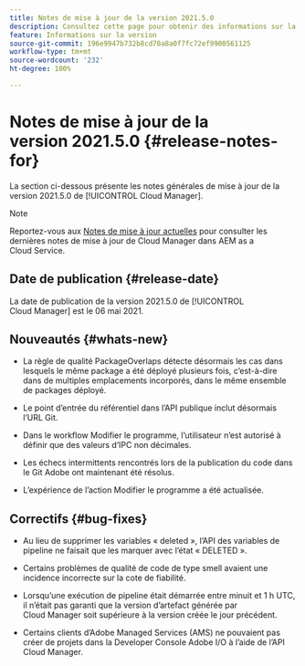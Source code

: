 ```yaml
---
title: Notes de mise à jour de la version 2021.5.0
description: Consultez cette page pour obtenir des informations sur la version 2021.5.0 de Cloud Manager
feature: Informations sur la version
source-git-commit: 196e9947b732b8cd70a8a0f7fc72ef9900561125
workflow-type: tm+mt
source-wordcount: '232'
ht-degree: 100%

---
```


# Notes de mise à jour de la version 2021.5.0 {#release-notes-for}

La section ci-dessous présente les notes générales de mise à jour de la version 2021.5.0 de [!UICONTROL Cloud Manager].

>[!NOTE]
>Reportez-vous aux [Notes de mise à jour actuelles](https://experienceleague.adobe.com/docs/experience-manager-cloud-service/onboarding/getting-access/release-notes-cloud-manager/release-notes-cm-current.html?lang=fr#getting-access) pour consulter les dernières notes de mise à jour de Cloud Manager dans AEM as a Cloud Service.

## Date de publication {#release-date}

La date de publication de la version 2021.5.0 de [!UICONTROL Cloud Manager] est le 06 mai 2021.

## Nouveautés {#whats-new}

* La règle de qualité PackageOverlaps détecte désormais les cas dans lesquels le même package a été déployé plusieurs fois, c’est-à-dire dans de multiples emplacements incorporés, dans le même ensemble de packages déployé.

* Le point d’entrée du référentiel dans l’API publique inclut désormais l’URL Git.

* Dans le workflow Modifier le programme, l’utilisateur n’est autorisé à définir que des valeurs d’IPC non décimales.

* Les échecs intermittents rencontrés lors de la publication du code dans le Git Adobe ont maintenant été résolus.

* L’expérience de l’action Modifier le programme a été actualisée.

## Correctifs {#bug-fixes}

* Au lieu de supprimer les variables « deleted », l’API des variables de pipeline ne faisait que les marquer avec l’état « DELETED ».

* Certains problèmes de qualité de code de type smell avaient une incidence incorrecte sur la cote de fiabilité.

* Lorsqu’une exécution de pipeline était démarrée entre minuit et 1 h UTC, il n’était pas garanti que la version d’artefact générée par Cloud Manager soit supérieure à la version créée le jour précédent.

* Certains clients d’Adobe Managed Services (AMS) ne pouvaient pas créer de projets dans la Developer Console Adobe I/O à l’aide de l’API Cloud Manager.

